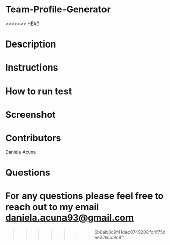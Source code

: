 # Team-Profile-Generator
<<<<<<< HEAD

# Description 

# Instructions 

# How to run test 

# Screenshot 

# Contributors 
Daniela Acuna 

# Questions 
For any questions please feel free to reach out to my email
daniela.acuna93@gmail.com 
=======
>>>>>>> 6b8ab8c9f41dac0749208fc4f75dee3265c9c8f1
